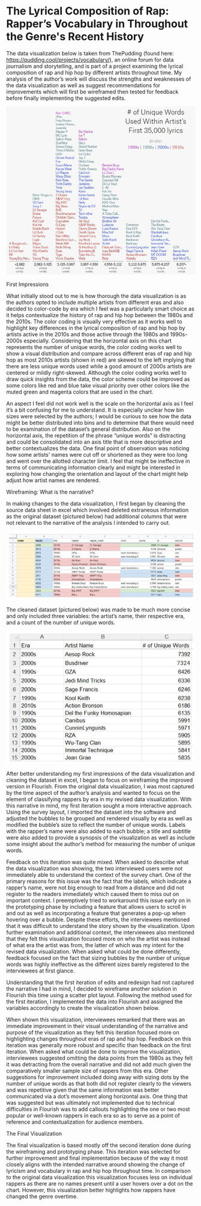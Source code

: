 # The Lyrical Composition of Rap: Rapper’s Vocabulary in Throughout the Genre's Recent History

The data visualization below is taken from ThePudding (found here: https://pudding.cool/projects/vocabulary/), an online forum for data journalism and storytelling, and is part of a project examining the lyrical composition of rap and hip hop by different artists throughout time. My analysis of the author’s work will discuss the strengths and weaknesses of the data visualization as well as suggest recommendations for improvements which will first be wireframed then tested for feedback before finally implementing the suggested edits.

![alt text](https://github.com/gisgomez/Gomez-Portfolio-2022/blob/main/0.JPG)

First Impressions

What initially stood out to me is how thorough the data visualization is as the authors opted to include multiple artists from different eras and also decided to color-code by era which I feel was a particularly smart choice as it helps contextualize the history of rap and hip hop between the 1980s and the 2010s. The color coding is visually very effective as it works well to highlight key differences in the lyrical composition of rap and hip hop by artists active in the 2010s and those active through the 1980s and 1990s-2000s especially. Considering that the horizontal axis on this chart represents the number of unique words, the color coding works well to show a visual distribution and compare across different eras of rap and hip hop as most 2010s artists (shown in red) are skewed to the left implying that there are less unique words used while a good amount of 2000s artists are centered or mildly right-skewed. Although the color coding works well to draw quick insights from the data, the color scheme could be improved as some colors like red and blue take visual priority over other colors like the muted green and magenta colors that are used in the chart. 

An aspect I feel did not work well is the scale on the horizontal axis as I feel it’s a bit confusing for me to understand. It is especially unclear how bin sizes were selected by the authors; I would be curious to see how the data might be better distributed into bins and to determine that there would need to be examination of the dataset’s general distribution. Also on the horizontal axis, the repetition of the phrase “unique words” is distracting and could be consolidated into an axis title that is more descriptive and better contextualizes the data. One final point of observation was noticing how some artists' names were cut off or shortened as they were too long and went over the allotted character limit. I feel that might be ineffective in terms of communicating information clearly and might be interested in exploring how changing the orientation and layout of the chart might help adjust how artist names are rendered. 


Wireframing: What is the narrative?

In making changes to the data visualization, I first began by cleaning the source data sheet in excel which involved deleted extraneous information as the original dataset (pictured below) had additional columns that were not relevant to the narrative of the analysis I intended to carry out.

![alt text](https://github.com/gisgomez/Gomez-Portfolio-2022/blob/main/1.JPG)

The cleaned dataset (pictured below) was made to be much more concise and only included three variables: the artist’s name, their respective era, and a count of the number of unique words.

![alt text](https://github.com/gisgomez/Gomez-Portfolio-2022/blob/main/2.JPG)

After better understanding my first impressions of the data visualization and cleaning the dataset in excel, I began to focus on wireframing the improved version in Flourish. From the original data visualization, I was most captured by the time aspect of the author’s analysis and wanted to focus on the element of classifying rappers by era in my revised data visualization. With this narrative in mind, my first iteration sought a more interactive approach. Using the survey layout, I imported the dataset into the software and adjusted the bubbles to be grouped and rendered visually by era as well as modified the bubble’s size to reflect the number of unique words. Labels with the rapper’s name were also added to each bubble; a title and subtitle were also added to provide a synopsis of the visualization as well as include some insight about the author’s method for measuring the number of unique words.

<div class="flourish-embed flourish-survey" data-src="visualisation/8628677"><script src="https://public.flourish.studio/resources/embed.js"></script></div>

Feedback on this iteration was quite mixed. When asked to describe what the data visualization was showing, the two interviewed users were not immediately able to understand the context of the survey chart. One of the primary reasons for this issue was the fact that the labels, which indicate a rapper’s name, were not big enough to read from a distance and did not register to the readers immediately which caused them to miss out on important context. I preemptively tried to workaround this issue early on in the prototyping phase by including a feature that allows users to scroll in and out as well as incorporating a feature that generates a pop-up when hovering over a bubble. Despite these efforts, the interviewees mentioned that it was difficult to understand the story shown by the visualization. Upon further examination and additional context, the interviewees also mentioned that they felt this visualization focused more on who the artist was instead of what era the artist was from, the latter of which was my intent for the revised data visualization. When asked what could be done differently, feedback focused on the fact that sizing bubbles by the number of unique words was highly ineffective as the different sizes barely registered to the interviewees at first glance. 

Understanding that the first iteration of edits and redesign had not captured the narrative I had in mind, I decided to wireframe another solution in Flourish this time using a scatter plot layout. Following the method used for the first iteration, I implemented the data into Flourish and assigned the variables accordingly to create the visualization shown below. 

<div class="flourish-embed flourish-scatter" data-src="visualisation/8638669"><script src="https://public.flourish.studio/resources/embed.js"></script></div>

When shown this visualization, interviewees remarked that there was an immediate improvement in their visual understanding of the narrative and purpose of the visualization as they felt this iteration focused more on highlighting changes throughout eras of rap and hip hop. Feedback on this iteration was generally more robust and specific than feedback on the first iteration. When asked what could be done to improve the visualization, interviewees suggested omitting the data points from the 1980s as they felt it was detracting from the overall narrative and did not add much given the comparatively smaller sample size of rappers from this era. Other suggestions for improvement included doing away with sizing dots by the number of unique words as that both did not register clearly to the viewers and was repetitive given that the same information was better communicated via a dot’s movement along horizontal axis. One thing that was suggested but was ultimately not implemented due to technical difficulties in Flourish was to add callouts highlighting the one or two most popular or well-known rappers in each era so as to serve as a point of reference and contextualization for audience members.

The Final Visualization

<div class="flourish-embed flourish-scatter" data-src="visualisation/8628819"><script src="https://public.flourish.studio/resources/embed.js"></script></div>

The final visualization is based mostly off the second iteration done during the wireframing and prototyping phase. This iteration was selected for further improvement and final implementation because of the way it most closely aligns with the intended narrative around showing the change of lyricism and vocabulary in rap and hip hop throughout time. In comparison to the original data visualization this visualization focuses less on individual rappers as there are no names present until a user hovers over a dot on the chart. However, this visualization better highlights how rappers have changed the genre overtime. 
